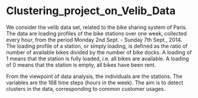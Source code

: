 # Clustering_project_on_Velib_Data
We consider the velib data set, related to the bike sharing system of Paris. The data are loading profiles of the bike stations over one week, collected every hour, from the period Monday 2nd Sept. - Sunday 7th Sept., 2014. The loading profile of a station, or simply loading, is defined as the ratio of number of available bikes divided by the number of bike docks. A loading of 1 means that the station is fully loaded, i.e. all bikes are available. A loading of 0 means that the station is empty, all bikes have been rent.

From the viewpoint of data analysis, the individuals are the stations. The variables are the 168 time steps (hours in the week). The aim is to detect clusters in the data, corresponding to common customer usages.
